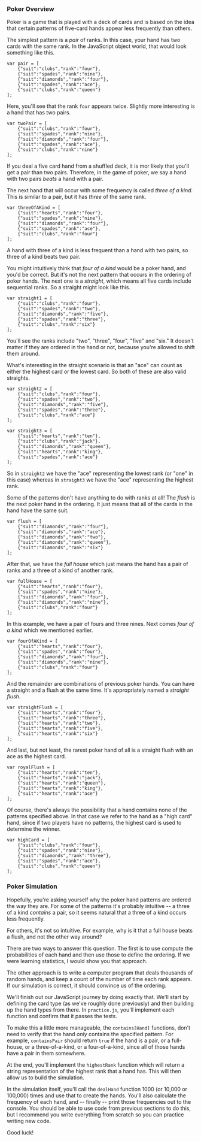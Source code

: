 ### Poker Overview

Poker is a game that is played with a deck of cards and is based on the idea
that certain patterns of five-card hands appear less frequently than others.

The simplest pattern is a _pair_ of ranks. In this case, your hand has two cards
with the same rank. In the JavaScript object world, that would look something
like this.

    var pair = [
        {"suit":"clubs","rank":"four"},
        {"suit":"spades","rank":"nine"},
        {"suit":"diamonds","rank":"four"},
        {"suit":"spades","rank":"ace"},
        {"suit":"clubs","rank":"queen"}
    ];

Here, you'll see that the rank `four` appears twice. Slightly more interesting
is a hand that has two pairs.

    var twoPair = [
        {"suit":"clubs","rank":"four"},
        {"suit":"spades","rank":"nine"},
        {"suit":"diamonds","rank":"four"},
        {"suit":"spades","rank":"ace"},
        {"suit":"clubs","rank":"nine"}
    ];

If you deal a five card hand from a shuffled deck, it is mor likely that you'll
get a pair than two pairs. Therefore, in the game of poker, we say a hand with
two pairs _beats_ a hand with a pair.

The next hand that will occur with some frequency is called _three of a
kind_. This is similar to a pair, but it has _three_ of the same rank.

    var threeOfAKind = [
        {"suit":"hearts","rank":"four"},
        {"suit":"spades","rank":"nine"},
        {"suit":"diamonds","rank":"four"},
        {"suit":"spades","rank":"ace"},
        {"suit":"clubs","rank":"four"}
    ];

A hand with three of a kind is less frequent than a hand with two pairs, so
three of a kind beats two pair.

You might intuitively think that _four of a kind_ would be a poker hand, and
you'd be correct. But it's not the next pattern that occurs in the ordering of
poker hands. The next one is a _straight_, which means all five cards include
sequential ranks. So a straight might look like this.

    var straight1 = [
        {"suit":"clubs","rank":"four"},
        {"suit":"spades","rank":"two"},
        {"suit":"diamonds","rank":"five"},
        {"suit":"spades","rank":"three"},
        {"suit":"clubs","rank":"six"}
    ];

You'll see the ranks include "two", "three", "four", "five" and "six." It
doesn't matter if they are ordered in the hand or not, because you're allowed to
shift them around.

What's interesting in the straight scenario is that an "ace" can count as either
the highest card or the lowest card. So both of these are also valid straights.

    var straight2 = [
        {"suit":"clubs","rank":"four"},
        {"suit":"spades","rank":"two"},
        {"suit":"diamonds","rank":"five"},
        {"suit":"spades","rank":"three"},
        {"suit":"clubs","rank":"ace"}
    ];

    var straight3 = [
        {"suit":"hearts","rank":"ten"},
        {"suit":"clubs","rank":"jack"},
        {"suit":"diamonds","rank":"queen"},
        {"suit":"hearts","rank":"king"},
        {"suit":"spades","rank":"ace"}
    ];

So in `straight2` we have the "ace" representing the lowest rank (or "one" in
this case) whereas in `straight3` we have the "ace" representing the highest
rank.

Some of the patterns don't have anything to do with ranks at all! The _flush_ is
the next poker hand in the ordering. It just means that all of the cards in the
hand have the same suit.

    var flush = [
        {"suit":"diamonds","rank":"four"},
        {"suit":"diamonds","rank":"ace"},
        {"suit":"diamonds","rank":"two"},
        {"suit":"diamonds","rank":"queen"},
        {"suit":"diamonds","rank":"six"}
    ];

After that, we have the _full house_ which just means the hand has a pair of
ranks and a three of a kind of another rank.

    var fullHouse = [
        {"suit":"hearts","rank":"four"},
        {"suit":"spades","rank":"nine"},
        {"suit":"diamonds","rank":"four"},
        {"suit":"diamonds","rank":"nine"},
        {"suit":"clubs","rank":"four"}
    ];

In this example, we have a pair of fours and three nines. Next comes _four of a
kind_ which we mentioned earlier.

    var fourOfAKind = [
        {"suit":"hearts","rank":"four"},
        {"suit":"spades","rank":"four"},
        {"suit":"diamonds","rank":"four"},
        {"suit":"diamonds","rank":"nine"},
        {"suit":"clubs","rank":"four"}
    ];

And the remainder are combinations of previous poker hands. You can have a
straight and a flush at the same time. It's appropriately named a _straight
flush_.

    var straightFlush = [
        {"suit":"hearts","rank":"four"},
        {"suit":"hearts","rank":"three"},
        {"suit":"hearts","rank":"two"},
        {"suit":"hearts","rank":"five"},
        {"suit":"hearts","rank":"six"}
    ];

And last, but not least, the rarest poker hand of all is a straight flush with
an ace as the highest card.

    var royalFlush = [
        {"suit":"hearts","rank":"ten"},
        {"suit":"hearts","rank":"jack"},
        {"suit":"hearts","rank":"queen"},
        {"suit":"hearts","rank":"king"},
        {"suit":"hearts","rank":"ace"}
    ];

Of course, there's always the possibility that a hand contains none of the
patterns specified above. In that case we refer to the hand as a "high card"
hand, since if two players have no patterns, the highest card is used to
determine the winner.

    var highCard = [
        {"suit":"clubs","rank":"four"},
        {"suit":"spades","rank":"nine"},
        {"suit":"diamonds","rank":"three"},
        {"suit":"spades","rank":"ace"},
        {"suit":"clubs","rank":"queen"}
    ];

### Poker Simulation

Hopefully, you're asking yourself why the poker hand patterns are ordered the
way they are. For some of the patterns it's probably intuitive -- a three of a
kind _contains_ a pair, so it seems natural that a three of a kind occurs less
frequently.

For others, it's not so intuitive. For example, why is it that a full house
beats a flush, and not the other way around?

There are two ways to answer this question. The first is to use compute the
probabilities of each hand and then use those to define the ordering. If we were
learning statistics, I would show you that approach.

The other approach is to write a computer program that deals thousands of random
hands, and keep a count of the number of time each rank appears. If our
simulation is correct, it should convince us of the ordering.

We'll finish out our JavaScript journey by doing exactly that. We'll start by
defining the card type (as we've roughly done previously) and then building up
the hand types from there. In `practice.js`, you'll implement each function and
confirm that it passes the tests.

To make this a little more manageable, the `contains[Hand]` functions, don't
need to verify that the hand _only_ contains the specified pattern. For example,
`containsPair` should return `true` if the hand is a pair, or a full-house, or a
three-of-a-kind, or a four-of-a-kind, since all of those hands have a pair in
them somewhere.

At the end, you'll implement the `highestRank` function which will return a
string representation of the highest rank that a hand has. This will then allow
us to build the simulation.

In the simulation itself, you'll call the `dealHand` function 1000 (or 10,000 or
100,000) times and use that to create the hands. You'll also calculate the
frequency of each hand, and -- finally -- print those frequencies out to the
console. You should be able to use code from previous sections to do this, but I
recommend you write everything from scratch so you can practice writing new
code.

Good luck!
